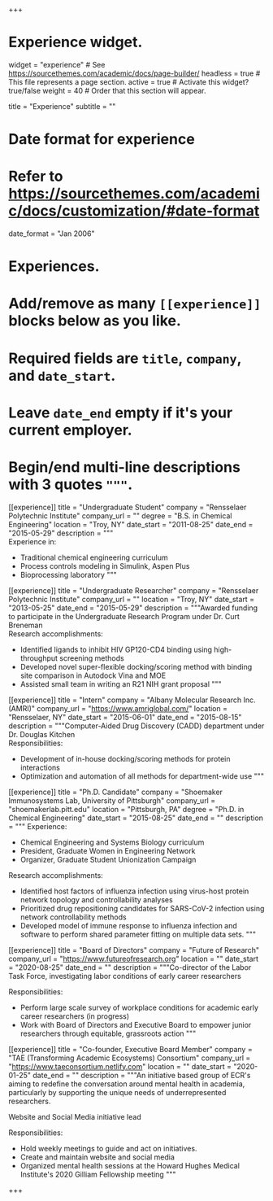 +++
# Experience widget.
widget = "experience"  # See https://sourcethemes.com/academic/docs/page-builder/
headless = true  # This file represents a page section.
active = true  # Activate this widget? true/false
weight = 40  # Order that this section will appear.

title = "Experience"
subtitle = ""

# Date format for experience
#   Refer to https://sourcethemes.com/academic/docs/customization/#date-format
date_format = "Jan 2006"

# Experiences.
#   Add/remove as many `[[experience]]` blocks below as you like.
#   Required fields are `title`, `company`, and `date_start`.
#   Leave `date_end` empty if it's your current employer.
#   Begin/end multi-line descriptions with 3 quotes `"""`.
[[experience]]
  title = "Undergraduate Student"
  company = "Rensselaer Polytechnic Institute"
  company_url = ""
  degree = "B.S. in Chemical Engineering" 
  location = "Troy, NY"
  date_start = "2011-08-25"
  date_end = "2015-05-29"
  description = """  
  Experience in:
  
  * Traditional chemical engineering curriculum
  * Process controls modeling in Simulink, Aspen Plus
  * Bioprocessing laboratory
  """

[[experience]]
  title = "Undergraduate Researcher"
  company = "Rensselaer Polytechnic Institute"
  company_url = ""
  location = "Troy, NY"
  date_start = "2013-05-25"
  date_end = "2015-05-29"
  description = """Awarded funding to participate in the Undergraduate Research Program under Dr. Curt Breneman  
  Research accomplishments:
  
  * Identified ligands to inhibit HIV GP120-CD4 binding using high-throughput screening methods
  * Developed novel super-flexible docking/scoring method with binding site comparison in Autodock Vina and MOE
  * Assisted small team in writing an R21 NIH grant proposal
  """

[[experience]]
  title = "Intern"
  company = "Albany Molecular Research Inc. (AMRI)"
  company_url = "https://www.amriglobal.com/"
  location = "Rensselaer, NY"
  date_start = "2015-06-01"
  date_end = "2015-08-15"
  description = """Computer-Aided Drug Discovery (CADD) department under Dr. Douglas Kitchen  
  Responsibilities:
  
  * Development of in-house docking/scoring methods for protein interactions 
  * Optimization and automation of all methods for department-wide use
  """

[[experience]]
  title = "Ph.D. Candidate"
  company = "Shoemaker Immunosystems Lab, University of Pittsburgh"
  company_url = "shoemakerlab.pitt.edu"
  location = "Pittsburgh, PA"
  degree = "Ph.D. in Chemical Engineering"
  date_start = "2015-08-25"
  date_end = ""
  description = """
  Experience:

  * Chemical Engineering and Systems Biology curriculum
  * President, Graduate Women in Engineering Network
  * Organizer, Graduate Student Unionization Campaign 

  Research accomplishments:

  * Identified host factors of influenza infection using virus-host protein network topology and controllability analyses
  * Prioritized drug repositioning candidates for SARS-CoV-2 infection using network controllability methods
  * Developed model of immune response to influenza infection and software to perform shared parameter fitting on multiple data sets.
  """

[[experience]]
  title = "Board of Directors"
  company = "Future of Research"
  company_url = "https://www.futureofresearch.org"
  location = ""
  date_start = "2020-08-25"
  date_end = ""
  description = """Co-director of the Labor Task Force, investigating labor conditions of early career researchers
 
  Responsibilities:

  * Perform large scale survey of workplace conditions for academic early career researchers (in progress)
  * Work with Board of Directors and Executive Board to empower junior researchers through equitable, grassroots action
  """

[[experience]]
  title = "Co-founder,  Executive Board Member"
  company = "TAE (Transforming Academic Ecosystems) Consortium"
  company_url = "https://www.taeconsortium.netlify.com"
  location = ""
  date_start = "2020-01-25"
  date_end = ""
  description = """An initiative based group of ECR's aiming to redefine the conversation around mental health in academia, particularly by supporting the unique needs of underrepresented researchers.
  
  Website and Social Media initiative lead

  Responsibilities:

  * Hold weekly meetings to guide and act on initiatives. 
  * Create and maintain website and social media
  * Organized mental health sessions at the Howard Hughes Medical Institute's 2020 Gilliam Fellowship meeting
  """

+++
